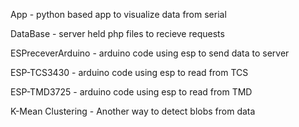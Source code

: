 App - python based app to visualize data from serial

DataBase - server held php files to recieve requests

ESPreceverArduino - arduino code using esp to send data to server

ESP-TCS3430 - arduino code using esp to read from TCS

ESP-TMD3725 - arduino code using esp to read from TMD

K-Mean Clustering - Another way to detect blobs from data
